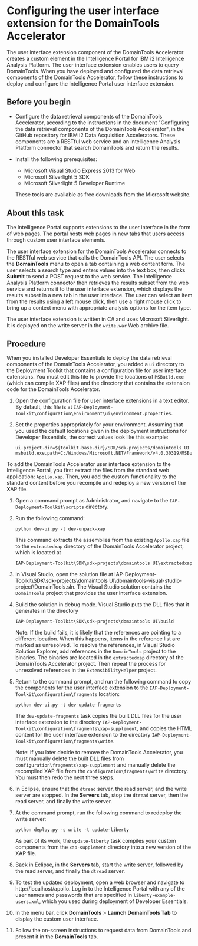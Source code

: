 Configuring the user interface extension for the DomainTools Accelerator
========================================================================

The user interface extension component of the DomainTools Accelerator creates a custom element in the Intelligence Portal for IBM i2 Intelligence Analysis Platform. The user interface extension enables users to query DomainTools. When you have deployed and configured the data retrieval components of the DomainTools Accelerator, follow these instructions to deploy and configure the Intelligence Portal user interface extension.

Before you begin
----------------

-   Configure the data retrieval components of the DomainTools Accelerator, according to the instructions in the document "Configuring the data retrieval components of the DomainTools Accelerator", in the GitHub repository for IBM i2 Data Acquisition Accelerators. These components are a RESTful web service and an Intelligence Analysis Platform connector that search DomainTools and return the results.
-   Install the following prerequisites:
    -   Microsoft Visual Studio Express 2013 for Web
    -   Microsoft Silverlight 5 SDK
    -   Microsoft Silverlight 5 Developer Runtime

    These tools are available as free downloads from the Microsoft website.

About this task
---------------

The Intelligence Portal supports extensions to the user interface in the form of web pages. The portal hosts web pages in new tabs that users access through custom user interface elements.

The user interface extension for the DomainTools Accelerator connects to the RESTful web service that calls the DomainTools API. The user selects the **DomainTools** menu to open a tab containing a web content form. The user selects a search type and enters values into the text box, then clicks **Submit** to send a POST request to the web service. The Intelligence Analysis Platform connector then retrieves the results subset from the web service and returns it to the user interface extension, which displays the results subset in a new tab in the user interface. The user can select an item from the results using a left mouse click, then use a right mouse click to bring up a context menu with appropriate analysis options for the item type.

The user interface extension is written in C\# and uses Microsoft Silverlight. It is deployed on the write server in the `write.war` Web archive file.

Procedure
---------

When you installed Developer Essentials to deploy the data retrieval components of the DomainTools Accelerator, you added a `ui` directory to the Deployment Toolkit that contains a configuration file for user interface extensions. You must edit this file to provide the locations of `MSBuild.exe` (which can compile XAP files) and the directory that contains the extension code for the DomainTools Accelerator.

1.  Open the configuration file for user interface extensions in a text editor. By default, this file is at `IAP-Deployment-Toolkit\configuration\environment\ui\environment.properties`.
2.  Set the properties appropriately for your environment. Assuming that you used the default locations given in the deployment instructions for Developer Essentials, the correct values look like this example:

    ``` {.pre .codeblock}
    ui.project.dir=${toolkit.base.dir}/SDK/sdk-projects/domaintools UI
    msbuild.exe.path=C:/Windows/Microsoft.NET/Framework/v4.0.30319/MSBuild.exe
    ```

To add the DomainTools Accelerator user interface extension to the Intelligence Portal, you first extract the files from the standard web application: `Apollo.xap`. Then, you add the custom functionality to the standard content before you recompile and redeploy a new version of the XAP file.

1.  Open a command prompt as Administrator, and navigate to the `IAP-Deployment-Toolkit\scripts` directory.
2.  Run the following command:

    ``` {.pre .codeblock}
    python dev-ui.py -t dev-unpack-xap
    ```

    This command extracts the assemblies from the existing `Apollo.xap` file to the `extractedxap` directory of the DomainTools Accelerator project, which is located at

    ``` {.pre .codeblock}
    IAP-Deployment-Toolkit\SDK\sdk-projects\domaintools UI\extractedxap
    ```

3.  In Visual Studio, open the solution file at IAP-Deployment-Toolkit\\SDK\\sdk-projects\\domaintools UI\\domaintools\-visual\-studio\-project\\DomainTools.sln. The Visual Studio solution contains the `DomainTools` project that provides the user interface extension.
4.  Build the solution in debug mode. Visual Studio puts the DLL files that it generates in the directory

    ``` {.pre .codeblock}
    IAP-Deployment-Toolkit\SDK\sdk-projects\domaintools UI\build
    ```

    Note: If the build fails, it is likely that the references are pointing to a different location. When this happens, items in the reference list are marked as unresolved. To resolve the references, in Visual Studio Solution Explorer, add references in the `DomainTools` project to the binaries. The binaries are located in the `extractedxap` directory of the DomainTools Accelerator project. Then repeat the process for unresolved references in the `ExtensibilityHelper` project.

5.  Return to the command prompt, and run the following command to copy the components for the user interface extension to the `IAP-Deployment-Toolkit\configuration\fragments` location:

    ``` {.pre .codeblock}
    python dev-ui.py -t dev-update-fragments
    ```

    The `dev-update-fragments` task copies the built DLL files for the user interface extension to the directory `IAP-Deployment-Toolkit\configuration\fragments\xap-supplement`, and copies the HTML content for the user interface extension to the directory `IAP-Deployment-Toolkit\configuration\fragments\write`.

    Note: If you later decide to remove the DomainTools Accelerator, you must manually delete the built DLL files from `configuration\fragments\xap-supplement` and manually delete the recompiled XAP file from the `configuration\fragments\write` directory. You must then redo the next three steps.

6.  In Eclipse, ensure that the `dtread` server, the read server, and the write server are stopped. In the **Servers** tab, stop the `dtread` server, then the read server, and finally the write server.
7.  At the command prompt, run the following command to redeploy the write server:

    ``` {.pre .codeblock}
    python deploy.py -s write -t update-liberty
    ```

    As part of its work, the `update-liberty` task compiles your custom components from the `xap-supplement` directory into a new version of the XAP file.

8.  Back in Eclipse, in the **Servers** tab, start the write server, followed by the read server, and finally the `dtread` server.
9.  To test the updated deployment, open a web browser and navigate to http://localhost/apollo. Log in to the Intelligence Portal with any of the user names and passwords that are specified in `liberty-example-users.xml`, which you used during deployment of Developer Essentials.
10. In the menu bar, click **DomainTools** \> **Launch DomainTools Tab** to display the custom user interface.
11. Follow the on-screen instructions to request data from DomainTools and present it in the **DomainTools** tab.

